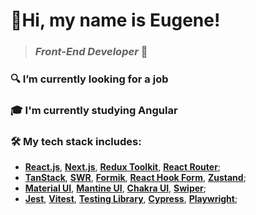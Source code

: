 # 👋Hi, my name is Eugene!
> ### *Front-End Developer* 🎉
### 🔍 I’m currently looking for a job
### 🎓 I'm currently studying Angular
### 🛠️ My tech stack includes: 
- **[React.js](https://react.dev/)**, **[Next.js](https://nextjs.org/)**, **[Redux Toolkit](https://redux-toolkit.js.org/)**, **[React Router](https://reactrouter.com/en/main)**;
- **[TanStack](https://tanstack.com/)**, **[SWR](https://swr.vercel.app/)**, **[Formik](https://formik.org/)**, **[React Hook Form](https://react-hook-form.com/)**, **[Zustand](https://zustand-demo.pmnd.rs/)**;
- **[Material UI](https://mui.com/)**, **[Mantine UI](https://mantine.dev/)**, **[Chakra UI](https://chakra-ui.com/)**, **[Swiper](https://swiperjs.com/)**;
- **[Jest](https://jestjs.io/)**, **[Vitest](https://vitest.dev/)**, **[Testing Library](https://testing-library.com/)**, **[Cypress](https://www.cypress.io/)**, **[Playwright](https://playwright.dev/)**;


